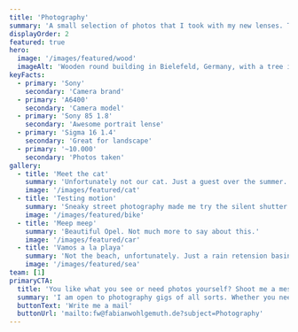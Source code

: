 ```yaml
---
title: 'Photography'
summary: 'A small selection of photos that I took with my new lenses. The selfmade restriction of going with prime lenses over the kit zoom lense was a small hurdle at the beginning but turned out to be an incredible motivation to get creative.'
displayOrder: 2
featured: true
hero:
  image: '/images/featured/wood'
  imageAlt: 'Wooden round building in Bielefeld, Germany, with a tree in the foreground and clear blue sky in the background.'
keyFacts:
  - primary: 'Sony'
    secondary: 'Camera brand'
  - primary: 'A6400'
    secondary: 'Camera model'
  - primary: 'Sony 85 1.8'
    secondary: 'Awesome portrait lense'
  - primary: 'Sigma 16 1.4'
    secondary: 'Great for landscape'
  - primary: '~10.000'
    secondary: 'Photos taken'
gallery:
  - title: 'Meet the cat'
    summary: 'Unfortunately not our cat. Just a guest over the summer. But we had a blast—and got incredible pictures!'
    image: '/images/featured/cat'
  - title: 'Testing motion'
    summary: 'Sneaky street photography made me try the silent shutter on the camera. What a shame, that this resulted in rolling shutter effect and un-round bike tires. Still a very nice shot.'
    image: '/images/featured/bike'
  - title: 'Meep meep'
    summary: 'Beautiful Opel. Not much more to say about this.'
    image: '/images/featured/car'
  - title: 'Vamos a la playa'
    summary: 'Not the beach, unfortunately. Just a rain retension basin (Regenrückhaltebecken) inmidst the city center of Bielefeld, Germany.'
    image: '/images/featured/sea'
team: [1]
primaryCTA:
  title: 'You like what you see or need photos yourself? Shoot me a message'
  summary: 'I am open to photography gigs of all sorts. Whether you need product shots, portraits for your next job application (or just for yourself), or you want to just hang around with me in Bielefeld or sorroundings, to take pictures, please write me!'
  buttonText: 'Write me a mail'
  buttonUrl: 'mailto:fw@fabianwohlgemuth.de?subject=Photography'
---
```

